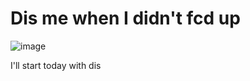 # Dis me when I didn't fcd up
![image](https://user-images.githubusercontent.com/60102276/176404154-2c293bf0-f928-49f4-a248-45f2a1c17427.png)


I'll start today with dis
